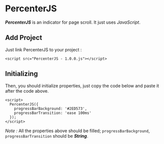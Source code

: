 # PercenterJS

***PercenterJS*** is an indicator for page scroll. It just uses *JavaScript*.

## Add Project

Just link PercenterJS to your project :
```
<script src="PercenterJS - 1.0.0.js"></script>
```

## Initializing

Then, you should initialize properties, just copy the code below and paste it after the code above.
```
<script>
  PercenterJS({
    progressBarBackground: '#2ED573',
    progressBarTransition: 'ease 100ms'
  });
</script>
```
*Note :* All the properties above should be filled; `progressBarBackground`, `progressBarTransition` should be ***String***.

